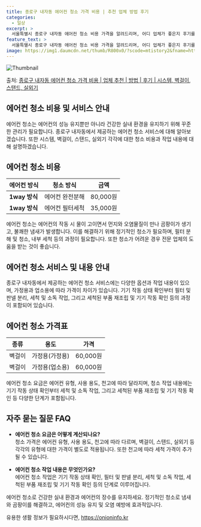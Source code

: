 ```yaml
---
title: 종로구 내자동 에어컨 청소 가격 비용 | 추천 업체 방법 후기
categories:
  - 일상
excerpt: >
  서울특별시 종로구 내자동 에어컨 청소 비용 가격을 알려드리며, 어디 업체가 좋은지 후기를 통해 알아보겠습니다. 현재 글에서는 시스템, 벽걸이, 스탠드, 실외기 각각에 대해 청소 비용이 나와 있으니 참고하시면 되겠습니다. 에어컨 분해 청소 방법 보기 👈 클릭셀프 에어컨 청소 방법 보기👈 클릭종로구 내자동 에어컨 청소 비용시스템에어컨 방식클리닝방식금액1way 방식에어컨 완전분해80,000원1way 방식에어컨 필터세척35,000원2way 방식에어컨 완전분해90,000원2way 방식에어컨 필터세척35,000원4way 방식에어컨 완전분해120,000원4way 방식에어컨 필터세척35,000원원형방식에어컨 완전분해140,000원원형방식에어컨 필터세척35,000원에어컨 청소 견적 샘플 보기 👈 클릭에어컨 냄새의 원인에..
feature_text: >
  서울특별시 종로구 내자동 에어컨 청소 비용 가격을 알려드리며, 어디 업체가 좋은지 후기를 통해 알아보겠습니다. 현재 글에서는 시스템, 벽걸이, 스탠드, 실외기 각각에 대해 청소 비용이 나와 있으니 참고하시면 되겠습니다. 에어컨 분해 청소 방법 보기 👈 클릭셀프 에어컨 청소 방법 보기👈 클릭종로구 내자동 에어컨 청소 비용시스템에어컨 방식클리닝방식금액1way 방식에어컨 완전분해80,000원1way 방식에어컨 필터세척35,000원2way 방식에어컨 완전분해90,000원2way 방식에어컨 필터세척35,000원4way 방식에어컨 완전분해120,000원4way 방식에어컨 필터세척35,000원원형방식에어컨 완전분해140,000원원형방식에어컨 필터세척35,000원에어컨 청소 견적 샘플 보기 👈 클릭에어컨 냄새의 원인에..
image: https://img1.daumcdn.net/thumb/R800x0/?scode=mtistory2&fname=https%3A%2F%2Fblog.kakaocdn.net%2Fdn%2FbXANyQ%2FbtsHvwIT6OE%2FQAA8gsHsa0TGuLi2s6ZOqk%2Fimg.webp
---
```


![Thumbnail](https://img1.daumcdn.net/thumb/R800x0/?scode=mtistory2&fname=https%3A%2F%2Fblog.kakaocdn.net%2Fdn%2FbXANyQ%2FbtsHvwIT6OE%2FQAA8gsHsa0TGuLi2s6ZOqk%2Fimg.webp)

<p>출처: <a href="https://onioninfo.kr/entry/%EC%A2%85%EB%A1%9C%EA%B5%AC-%EB%82%B4%EC%9E%90%EB%8F%99-%EC%97%90%EC%96%B4%EC%BB%A8-%EC%B2%AD%EC%86%8C-%EA%B0%80%EA%B2%A9-%EB%B9%84%EC%9A%A9-%EC%97%85%EC%B2%B4-%EC%B6%94%EC%B2%9C-%EB%B0%A9%EB%B2%95-%ED%9B%84%EA%B8%B0-%EC%8B%9C%EC%8A%A4%ED%85%9C-%EB%B2%BD%EA%B1%B8%EC%9D%B4-%EC%8A%A4%ED%83%A0%EB%93%9C-%EC%8B%A4%EC%99%B8%EA%B8%B0" rel="dofollow">종로구 내자동 에어컨 청소 가격 비용 | 업체 추천 | 방법 | 후기 | 시스템, 벽걸이, 스탠드, 실외기</a> </p>

## 에어컨 청소 비용 및 서비스 안내

에어컨 청소는 에어컨의 성능 유지뿐만 아니라 건강한 실내 환경을 유지하기 위해 꾸준한 관리가 필요합니다. 종로구 내자동에서 제공하는 에어컨
청소 서비스에 대해 알아보겠습니다. 또한 시스템, 벽걸이, 스탠드, 실외기 각각에 대한 청소 비용과 작업 내용에 대해 설명하겠습니다.

## 에어컨 청소 비용

**에어컨 방식** | **청소 방식** | **금액**  
---|---|---  
**1way 방식** | 에어컨 완전분해 | 80,000원  
**1way 방식** | 에어컨 필터세척 | 35,000원  
  
에어컨 청소는 에어컨의 작동 시 물이 고이면서 먼지와 오염물질이 만나 곰팡이가 생기고, 불쾌한 냄새가 발생합니다. 이를 해결하기 위해
정기적인 청소가 필요하며, 필터 분해 및 청소, 내부 세척 등의 과정이 필요합니다. 또한 청소가 어려운 경우 전문 업체의 도움을 받는 것이
좋습니다.

## 에어컨 청소 서비스 및 내용 안내

종로구 내자동에서 제공하는 에어컨 청소 서비스에는 다양한 옵션과 작업 내용이 있으며, 가정용과 업소용에 따라 가격이 차이가 있습니다. 기기
작동 상태 확인부터 필터 및 판넬 분리, 세척 및 소독 작업, 그리고 세척된 부품 재조립 및 기기 작동 확인 등의 과정이 포함되어 있습니다.

## 에어컨 청소 가격표

**종류** | **용도** | **가격**  
---|---|---  
벽걸이 | 가정용(가정용) | 60,000원  
벽걸이 | 가정용(업소용) | 60,000원  
  
에어컨 청소 요금은 에어컨 유형, 사용 용도, 천고에 따라 달라지며, 청소 작업 내용에는 기기 작동 상태 확인부터 세척 및 소독 작업,
그리고 세척된 부품 재조립 및 기기 작동 확인 등 다양한 단계가 포함됩니다.

## 자주 묻는 질문 FAQ

  * **에어컨 청소 요금은 어떻게 계산되나요?**  
청소 가격은 에어컨 유형, 사용 용도, 천고에 따라 다르며, 벽걸이, 스탠드, 실외기 등 각각의 유형에 대한 가격이 별도로 적용됩니다. 또한
천고에 따라 세척 가격이 추가될 수 있습니다.

  * **에어컨 청소 작업 내용은 무엇인가요?**  
에어컨 청소 작업은 기기 작동 상태 확인, 필터 및 판넬 분리, 세척 및 소독 작업, 세척된 부품 재조립 및 기기 작동 확인 등의 단계로
이루어집니다.

에어컨 청소로 건강한 실내 환경과 에어컨의 장수를 유지하세요. 정기적인 청소로 냄새와 곰팡이를 해결하고, 에어컨의 성능 유지 및 오염 예방에
효과적입니다.

 

유용한 생활 정보가 필요하시다면, <a href="https://onioninfo.kr" rel="dofollow">https://onioninfo.kr</a>


